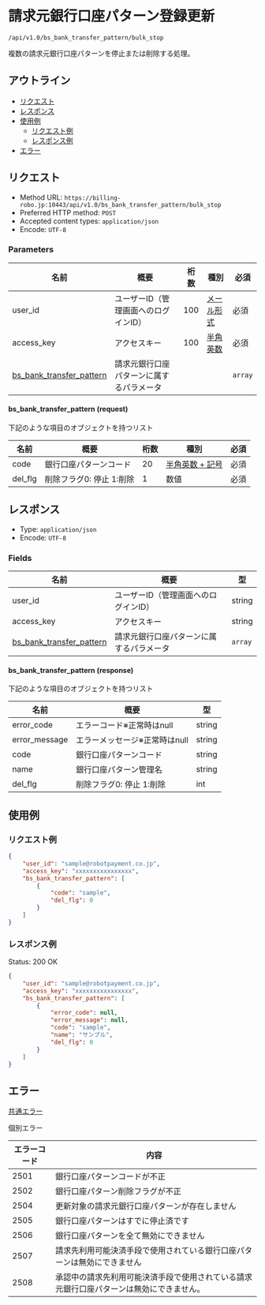 # 請求元銀行口座パターン登録更新

`/api/v1.0/bs_bank_transfer_pattern/bulk_stop`

複数の請求元銀行口座パターンを停止または削除する処理。

## アウトライン

- [リクエスト](#リクエスト)
- [レスポンス](#レスポンス)
- [使用例](#使用例)
  - [リクエスト例](#リクエスト例)
  - [レスポンス例](#レスポンス例)
- [エラー](#エラー)

## リクエスト
- Method URL: `https://billing-robo.jp:10443/api/v1.0/bs_bank_transfer_pattern/bulk_stop`
- Preferred HTTP method: `POST`
- Accepted content types: `application/json`
- Encode: `UTF-8`

### Parameters

| 名前                                                       | 概要                                     | 桁数 | 種別                              | 必須                              |
| ---------------------------------------------------------- | ---------------------------------------- | ---- | --------------------------------- | --------------------------------- |
| user_id                                                    | ユーザーID（管理画面へのログインID）     | 100  | [メール形式](../../index.md#種別) | 必須                              |
| access_key                                                 | アクセスキー                             | 100  | [半角英数](../../index.md#種別)   | 必須                              |
| [bs_bank_transfer_pattern](#bsbanktransferpattern-request) | 請求元銀行口座パターンに属するパラメータ |      |                                   | `array` |

#### bs_bank_transfer_pattern (request)

下記のような項目のオブジェクトを持つリスト

| 名前    | 概要                     | 桁数 | 種別                                   | 必須 |
| ------- | ------------------------ | ---- | -------------------------------------- | ---- |
| code    | 銀行口座パターンコード   | 20   | [半角英数 + 記号](../../index.md#種別) | 必須 |
| del_flg | 削除フラグ0: 停止 1:削除 | 1    | 数値                                   | 必須 |


## レスポンス

- Type: `application/json`
- Encode: `UTF-8`

### Fields

| 名前                                                        | 概要                                     | 型                                |
| ----------------------------------------------------------- | ---------------------------------------- | --------------------------------- |
| user_id                                                     | ユーザーID（管理画面へのログインID）     | string                            |
| access_key                                                  | アクセスキー                             | string                            |
| [bs_bank_transfer_pattern](#bsbanktransferpattern-response) | 請求元銀行口座パターンに属するパラメータ | `array` |

#### bs_bank_transfer_pattern (response)

下記のような項目のオブジェクトを持つリスト

| 名前          | 概要                          | 型     |
| ------------- | ----------------------------- | ------ |
| error_code    | エラーコード※正常時はnull     | string |
| error_message | エラーメッセージ※正常時はnull | string |
| code          | 銀行口座パターンコード        | string |
| name          | 銀行口座パターン管理名        | string |
| del_flg       | 削除フラグ0: 停止 1:削除      | int    |


## 使用例

### リクエスト例

```json
{
    "user_id": "sample@robotpayment.co.jp",
    "access_key": "xxxxxxxxxxxxxxxx",
    "bs_bank_transfer_pattern": [
        {
            "code": "sample",
            "del_flg": 0
        }
    ]
}
```

### レスポンス例

Status: 200 OK

```json
{
    "user_id": "sample@robotpayment.co.jp",
    "access_key": "xxxxxxxxxxxxxxxx",
    "bs_bank_transfer_pattern": [
        {
            "error_code": null,
            "error_message": null,
            "code": "sample",
            "name": "サンプル",
            "del_flg": 0
        }
    ]
}
```

## エラー

[共通エラー](../../index.md#共通エラー)

個別エラー

| エラーコード | 内容                                                                                     |
| ------------ | ---------------------------------------------------------------------------------------- |
| 2501         | 銀行口座パターンコードが不正                                                             |
| 2502         | 銀行口座パターン削除フラグが不正                                                         |
| 2504         | 更新対象の請求元銀行口座パターンが存在しません                                           |
| 2505         | 銀行口座パターンはすでに停止済です                                                       |
| 2506         | 銀行口座パターンを全て無効にできません                                                   |
| 2507         | 請求先利用可能決済手段で使用されている銀行口座パターンは無効にできません                 |
| 2508         | 承認中の請求先利用可能決済手段で使用されている請求元銀行口座パターンは無効にできません。 |
